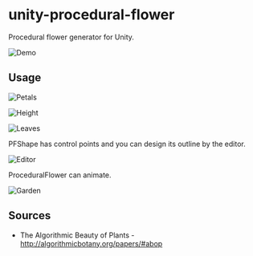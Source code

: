 unity-procedural-flower
=====================

Procedural flower generator for Unity.

![Demo](https://raw.githubusercontent.com/mattatz/unity-procedural-flower/master/Captures/Demo.png)

## Usage

![Petals](https://raw.githubusercontent.com/mattatz/unity-procedural-flower/master/Captures/Petals.gif)

![Height](https://raw.githubusercontent.com/mattatz/unity-procedural-flower/master/Captures/Height.gif)

![Leaves](https://raw.githubusercontent.com/mattatz/unity-procedural-flower/master/Captures/Leaves.gif)

PFShape has control points and you can design its outline by the editor.

![Editor](https://raw.githubusercontent.com/mattatz/unity-procedural-flower/master/Captures/Editor.gif)

ProceduralFlower can animate.

![Garden](https://raw.githubusercontent.com/mattatz/unity-procedural-flower/master/Captures/Garden.gif)

## Sources

- The Algorithmic Beauty of Plants - http://algorithmicbotany.org/papers/#abop

